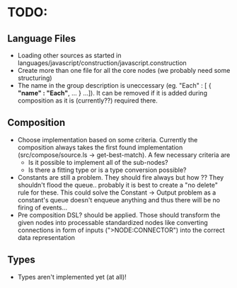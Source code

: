 # TODO:

## Language Files

* Loading other sources as started in languages/javascript/construction/javascript.construction
* Create more than one file for all the core nodes (we probably need some structuring)
* The name in the group description is uneccessary (eg. "Each" : [ {  **"name" : "Each"**, ... } ...]). It can be removed if it is added during composition as it is (currently??) required there.

## Composition

* Choose implementation based on some criteria. Currently the composition always takes the first found implementation (src/compose/source.ls -> get-best-match). A few necessary criteria are
    - Is it possible to implement all of the sub-nodes?
    - Is there a fitting type or is a type conversion possible?
* Constants are still a problem. They should fire always but how ?? They shouldn't flood the queue.. probably it is best to create a "no delete" rule for these. This could solve the Constant -> Output problem as a constant's queue doesn't enqueue anything and thus there will be no firing of events...
* Pre composition DSL? should be applied. Those should transform the given nodes into processable standardized nodes like converting connections in form of inputs (">NODE:CONNECTOR") into the correct data representation

## Types

* Types aren't implemented yet (at all)!